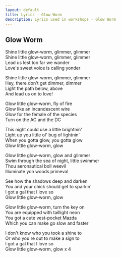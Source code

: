 ```yaml
---
layout: default
title: Lyrics - Glow Worm
description: Lyrics used in workshops - Glow Worm
---
```


## Glow Worm
Shine little glow-worm, glimmer, glimmer  
Shine little glow-worm, glimmer, glimmer  
Lead us lest too far we wander  
Love's sweet voice is calling yonder  

Shine little glow-worm, glimmer, glimmer  
Hey, there don't get dimmer, dimmer  
Light the path below, above  
And lead us on to love!  

Glow little glow-worm, fly of fire  
Glow like an incandescent wire  
Glow for the female of the species  
Turn on the AC and the DC  

This night could use a little brightnin'  
Light up you little ol' bug of lightnin'  
When you gotta glow, you gotta glow  
Glow little glow-worm, glow  

Glow little glow-worm, glow and glimmer  
Swim through the sea of night, little swimmer  
Thou aeronautical boll weevil  
Illuminate yon woods primeval  

See how the shadows deep and darken  
You and your chick should get to sparkin'  
I got a gal that I love so  
Glow little glow-worm, glow  

Glow little glow-worm, turn the key on  
You are equipped with taillight neon  
You got a cute vest-pocket Mazda  
Which you can make go slow and faster  

I don't know who you took a shine to  
Or who you're out to make a sign to  
I got a gal that I love so  
Glow little glow-worm, glow x 4